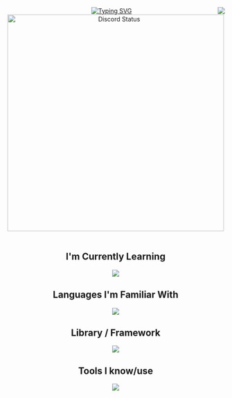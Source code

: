 <img align="right" src="https://visitor-badge.laobi.icu/badge?page_id=riegooo.riegooo" />

<div align="center">
	<a href="https://git.io/typing-svg"><img src="https://readme-typing-svg.demolab.com?font=Fira+Code&weight=700&duration=1500&pause=500&color=A615F7&center=true&vCenter=true&width=435&lines=Hi!+I'm+Christian;An+aspiring+Software+Engineer.;Nice+to+meet+you" alt="Typing SVG" /></a>
</div>

<div align="center">
    <a href="https://github.com/Riegooo" target="_blank">
        <img width="500px" align="center" alt="Discord Status" src="https://lanyard.cnrad.dev/api/853232567025139712">
    </a>
</div>

<br/>

<div align="center">
    <h2>I'm Currently Learning</h2>
    <img src="https://skillicons.dev/icons?i=react,nodejs,javascript" />
</div>
<div align="center">
    <h2>Languages I'm Familiar With</h2>
    <img src="https://skillicons.dev/icons?i=html,css,js,java,python,php" />
</div>

<div align="center">
    <h2>Library / Framework</h2>
    <img src="https://skillicons.dev/icons?i=tailwind,opencv" />
</div>

<div align="center">
    <h2>Tools I know/use</h2>
    <img src="https://skillicons.dev/icons?i=vscode,eclipse,pycharm,figma,github,git" /><br>
</div>

